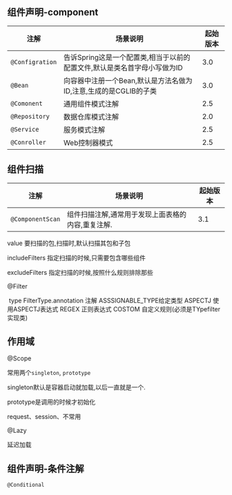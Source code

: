 ## 组件声明-component

| 注解            | 场景说明                                                     | 起始版本 |
| --------------- | ------------------------------------------------------------ | -------- |
| `@Configration` | 告诉Spring这是一个配置类,相当于以前的配置文件,默认是类名首字母小写做为ID | 3.0      |
| `@Bean`         | 向容器中注册一个Bean,默认是方法名做为ID,注意,生成的是CGLIB的子类 | 3.0      |
| `@Comonent`     | 通用组件模式注解                                             | 2.5      |
| `@Repository`   | 数据仓库模式注解                                             | 2.0      |
| `@Service`      | 服务模式注解                                                 | 2.5      |
| `@Conroller`    | Web控制器模式                                                | 2.5      |

## 组件扫描

| 注解             | 场景说明                                          | 起始版本 |
| ---------------- | ------------------------------------------------- | -------- |
| `@ComponentScan` | 组件扫描注解,通常用于发现上面表格的内容,重复注解. | 3.1      |

value 要扫描的包,扫描时,默认扫描其包和子包

includeFilters  指定扫描的时候,只需要包含哪些组件

excludeFilters 指定扫描的时候,按照什么规则排除那些

@Filter

​	type    FilterType.annotation 注解    ASSSIGNABLE_TYPE给定类型  ASPECTJ 使用ASPECTJ表达式  REGEX 正则表达式  COSTOM 自定义规则(必须是TYpefilter实现类)



## 作用域

@Scope

常用两个`singleton`, `prototype`

singleton默认是容器启动就加载,以后一直就是一个.

prototype是调用的时候才初始化

request、session、不常用



@Lazy

延迟加载



## 组件声明-条件注解

`@Conditional`

